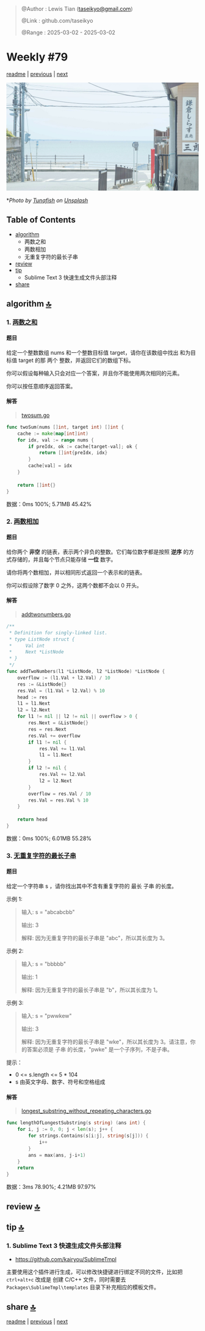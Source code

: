 > @Author  : Lewis Tian (taseikyo@gmail.com)
>
> @Link    : github.com/taseikyo
>
> @Range   : 2025-03-02 - 2025-03-02

# Weekly #79

[readme](../README.md) | [previous](202409W1.md) | [next](202409W3.md)

![](../images/2024/09/tunafish-ZoX4oGT71bM-unsplash.jpg "Weekly #79")

\**Photo by [Tunafish](https://unsplash.com/@ultratunafish) on [Unsplash](https://unsplash.com/photos/a-street-with-a-fence-and-a-body-of-water-in-the-background-ZoX4oGT71bM)*

## Table of Contents

- [algorithm](#algorithm-)
	- 两数之和
	- 两数相加
	- 无重复字符的最长子串
- [review](#review-)
- [tip](#tip-)
	- Sublime Text 3 快速生成文件头部注释
- [share](#share-)

## algorithm [🔝](#weekly-79)

### 1. [两数之和](https://leetcode.cn/problems/two-sum/description/)

#### 题目

给定一个整数数组 nums 和一个整数目标值 target，请你在该数组中找出 和为目标值 target  的那 两个 整数，并返回它们的数组下标。

你可以假设每种输入只会对应一个答案，并且你不能使用两次相同的元素。

你可以按任意顺序返回答案。

#### 解答

> [twosum.go](../code/leetcode/twosum.go)

```go
func twoSum(nums []int, target int) []int {
    cache := make(map[int]int)
    for idx, val := range nums {
        if preIdx, ok := cache[target-val]; ok {
            return []int{preIdx, idx}
        }
        cache[val] = idx
    }

    return []int{}
}
```

数据：0ms 100%; 5.71MB 45.42%

### 2. [两数相加](https://leetcode.cn/problems/add-two-numbers/description/)

#### 题目

给你两个 **非空** 的链表，表示两个非负的整数。它们每位数字都是按照 **逆序** 的方式存储的，并且每个节点只能存储 **一位** 数字。

请你将两个数相加，并以相同形式返回一个表示和的链表。

你可以假设除了数字 0 之外，这两个数都不会以 0 开头。

#### 解答

> [addtwonumbers.go](../code/leetcode/addtwonumbers.go)

```Go
/**
 * Definition for singly-linked list.
 * type ListNode struct {
 *     Val int
 *     Next *ListNode
 * }
 */
func addTwoNumbers(l1 *ListNode, l2 *ListNode) *ListNode {
	overflow := (l1.Val + l2.Val) / 10
	res := &ListNode{}
    res.Val = (l1.Val + l2.Val) % 10
	head := res
    l1 = l1.Next
    l2 = l2.Next
	for l1 != nil || l2 != nil || overflow > 0 {
        res.Next = &ListNode{}
        res = res.Next
        res.Val += overflow
        if l1 != nil {
            res.Val += l1.Val
            l1 = l1.Next
        }
        if l2 != nil {
            res.Val += l2.Val
            l2 = l2.Next
        }
		overflow = res.Val / 10
		res.Val = res.Val % 10
	}

	return head
}
```

数据：0ms 100%; 6.01MB 55.28%

### 3. [无重复字符的最长子串](https://leetcode.cn/problems/longest-substring-without-repeating-characters/description/)

#### 题目

给定一个字符串 s ，请你找出其中不含有重复字符的 最长 子串 的长度。

 

示例 1:

> 输入: s = "abcabcbb"
>
> 输出: 3 
>
> 解释: 因为无重复字符的最长子串是 "abc"，所以其长度为 3。

示例 2:

> 输入: s = "bbbbb"
>
> 输出: 1
>
> 解释: 因为无重复字符的最长子串是 "b"，所以其长度为 1。

示例 3:

> 输入: s = "pwwkew"
>
> 输出: 3
>
> 解释: 因为无重复字符的最长子串是 "wke"，所以其长度为 3。请注意，你的答案必须是 子串 的长度，"pwke" 是一个子序列，不是子串。
 

提示：

- 0 <= s.length <= 5 * 104
- s 由英文字母、数字、符号和空格组成

#### 解答

> [longest_substring_without_repeating_characters.go](../code/leetcode/longest_substring_without_repeating_characters.go)

```go
func lengthOfLongestSubstring(s string) (ans int) {
	for i, j := 0, 0; j < len(s); j++ {
		for strings.Contains(s[i:j], string(s[j])) {
			i++
		}
		ans = max(ans, j-i+1)
	}
	return
}
```

数据：3ms 78.90%; 4.21MB 97.97%

## review [🔝](#weekly-79)

## tip [🔝](#weekly-79)

### 1. Sublime Text 3 快速生成文件头部注释

- https://github.com/kairyou/SublimeTmpl

主要使用这个插件进行生成，可以修改快捷键进行绑定不同的文件，比如把 `ctrl+alt+c` 改成是 创建 C/C++ 文件，同时需要去 `Packages\SublimeTmpl\templates` 目录下补充相应的模板文件。

## share [🔝](#weekly-79)

[readme](../README.md) | [previous](202409W1.md) | [next](202409W3.md)
